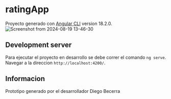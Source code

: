# ratingApp

Proyecto generado con [Angular CLI](https://github.com/angular/angular-cli) version 18.2.0.
![Screenshot from 2024-08-19 13-46-30](https://github.com/user-attachments/assets/a958df6b-298a-4918-a17f-377cb171a97c)



## Development server

Para ejecutar el proyecto en desarrollo se debe correr el comando `ng serve`. Navegar a la direccion `http://localhost:4200/`.

## Informacion
Prototipo generado por el desarrollador Diego Becerra


